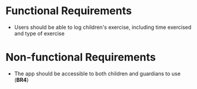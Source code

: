 # Functional Requirements
- Users should be able to log children's exercise, including time exercised and type of exercise

# Non-functional Requirements
- The app should be accessible to both children and guardians to use (**BR4**)
